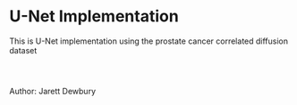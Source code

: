 # U-Net Implementation
This is U-Net implementation using the prostate cancer correlated diffusion dataset
<br><br>
#
Author: Jarett Dewbury
